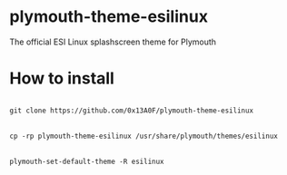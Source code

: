 # plymouth-theme-esilinux
The official ESI Linux splashscreen theme for Plymouth 

<h1> How to install </h1>
<code>
git clone https://github.com/0x13A0F/plymouth-theme-esilinux
</code>
<br />
<code>
cp -rp plymouth-theme-esilinux /usr/share/plymouth/themes/esilinux
</code>
<br />
<code>
plymouth-set-default-theme -R esilinux
</code>
